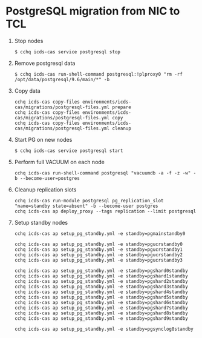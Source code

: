 # PostgreSQL migration from NIC to TCL

1. Stop nodes

    ```
    $ cchq icds-cas service postgresql stop
    ```

2. Remove postgresql data

    ```
    $ cchq icds-cas run-shell-command postgresql:!plproxy0 "rm -rf /opt/data/postgresql/9.6/main/*" -b
    ```

3. Copy data

    ```
    cchq icds-cas copy-files environments/icds-cas/migrations/postgresql-files.yml prepare
    cchq icds-cas copy-files environments/icds-cas/migrations/postgresql-files.yml copy
    cchq icds-cas copy-files environments/icds-cas/migrations/postgresql-files.yml cleanup
    ```

4. Start PG on new nodes

    ```
    $ cchq icds-cas service postgresql start
    ```

5. Perform full VACUUM on each node
    
    ```
    cchq icds-cas run-shell-command postgresql "vacuumdb -a -f -z -w" -b --become-user=postgres
    ```
    
6. Cleanup replication slots

    ```
    cchq icds-cas run-module postgresql pg_replication_slot "name=standby state=absent" -b --become-user postgres
    cchq icds-cas ap deploy_proxy --tags replication --limit postgresql
    ```

7. Setup standby nodes
    ```
    cchq icds-cas ap setup_pg_standby.yml -e standby=pgmainstandby0

    cchq icds-cas ap setup_pg_standby.yml -e standby=pgucrstandby0
    cchq icds-cas ap setup_pg_standby.yml -e standby=pgucrstandby1
    cchq icds-cas ap setup_pg_standby.yml -e standby=pgucrstandby2
    cchq icds-cas ap setup_pg_standby.yml -e standby=pgucrstandby3

    cchq icds-cas ap setup_pg_standby.yml -e standby=pgshard0standby
    cchq icds-cas ap setup_pg_standby.yml -e standby=pgshard1standby
    cchq icds-cas ap setup_pg_standby.yml -e standby=pgshard2standby
    cchq icds-cas ap setup_pg_standby.yml -e standby=pgshard3standby
    cchq icds-cas ap setup_pg_standby.yml -e standby=pgshard4standby
    cchq icds-cas ap setup_pg_standby.yml -e standby=pgshard5standby
    cchq icds-cas ap setup_pg_standby.yml -e standby=pgshard6standby
    cchq icds-cas ap setup_pg_standby.yml -e standby=pgshard7standby
    cchq icds-cas ap setup_pg_standby.yml -e standby=pgshard8standby
    cchq icds-cas ap setup_pg_standby.yml -e standby=pgshard9standby

    cchq icds-cas ap setup_pg_standby.yml -e standby=pgsynclog0standby
    ```
